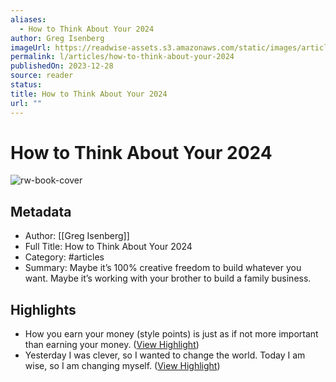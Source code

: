 ```yaml
---
aliases:
  - How to Think About Your 2024
author: Greg Isenberg
imageUrl: https://readwise-assets.s3.amazonaws.com/static/images/article4.6bc1851654a0.png
permalink: l/articles/how-to-think-about-your-2024
publishedOn: 2023-12-28
source: reader
status: 
title: How to Think About Your 2024
url: ""
---
```

# How to Think About Your 2024

![rw-book-cover](https://readwise-assets.s3.amazonaws.com/static/images/article4.6bc1851654a0.png)

## Metadata

- Author: [[Greg Isenberg]]
- Full Title: How to Think About Your 2024
- Category: #articles
- Summary: Maybe it’s 100% creative freedom to build whatever you want. Maybe it’s working with your brother to build a family business.

## Highlights

- How you earn your money (style points) is just as if not more important than earning your money. ([View Highlight](https://read.readwise.io/read/01hjr7qajnf9dbvzem69xf8ka7))
- Yesterday I was clever, so I wanted to change the world. Today I am wise, so I am changing myself. ([View Highlight](https://read.readwise.io/read/01hjr7xx6jn035kvg9shwdgmjp))
